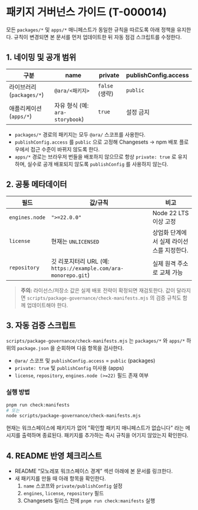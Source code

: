 # 패키지 거버넌스 가이드 (T-000014)

모든 `packages/*` 및 `apps/*` 매니페스트가 동일한 규칙을 따르도록 아래 정책을 유지한다. 규칙이 변경되면 본 문서를 먼저 업데이트한 뒤 자동 점검 스크립트를 수정한다.

## 1. 네이밍 및 공개 범위

| 구분 | name | private | publishConfig.access |
| --- | --- | --- | --- |
| 라이브러리(`packages/*`) | `@ara/<패키지>` | `false` (생략) | `public` |
| 애플리케이션(`apps/*`) | 자유 형식 (예: `ara-storybook`) | `true` | 설정 금지 |

- `packages/*` 경로의 패키지는 모두 `@ara/` 스코프를 사용한다.
- `publishConfig.access` 를 `public` 으로 고정해 Changesets → npm 배포 플로우에서 접근 수준이 바뀌지 않도록 한다.
- `apps/*` 경로는 브라우저 번들을 배포하지 않으므로 항상 `private: true` 로 유지하며, 실수로 공개 배포되지 않도록 `publishConfig` 를 사용하지 않는다.

## 2. 공통 메타데이터

| 필드 | 값/규칙 | 비고 |
| --- | --- | --- |
| `engines.node` | `">=22.0.0"` | Node 22 LTS 이상 고정 |
| `license` | 현재는 `UNLICENSED` | 상업화 단계에서 실제 라이선스를 지정한다. |
| `repository` | 깃 리포지터리 URL (예: `https://example.com/ara-monorepo.git`) | 실제 원격 주소로 교체 가능 |

> **주의:** 라이선스/저장소 값은 실제 배포 전략이 확정되면 재검토한다. 값이 달라지면 `scripts/package-governance/check-manifests.mjs` 의 검증 규칙도 함께 업데이트해야 한다.

## 3. 자동 검증 스크립트

`scripts/package-governance/check-manifests.mjs` 는 `packages/*` 와 `apps/*` 하위의 `package.json` 을 순회하며 다음 항목을 검사한다.

- `@ara/` 스코프 및 `publishConfig.access` = `public` (packages)
- `private: true` 및 `publishConfig` 미사용 (apps)
- `license`, `repository`, `engines.node (>=22)` 필드 존재 여부

### 실행 방법

```bash
pnpm run check:manifests
# 또는
node scripts/package-governance/check-manifests.mjs
```

현재는 워크스페이스에 패키지가 없어 "확인할 패키지 매니페스트가 없습니다" 라는 메시지를 출력하며 종료된다. 패키지를 추가하는 즉시 규칙을 어기지 않았는지 확인한다.

## 4. README 반영 체크리스트

- README “모노레포 워크스페이스 경계” 섹션 아래에 본 문서를 링크한다.
- 새 패키지를 만들 때 아래 항목을 확인한다.
  1. `name` 스코프와 `private/publishConfig` 설정
  2. `engines`, `license`, `repository` 필드
  3. Changesets 릴리스 전에 `pnpm run check:manifests` 실행
